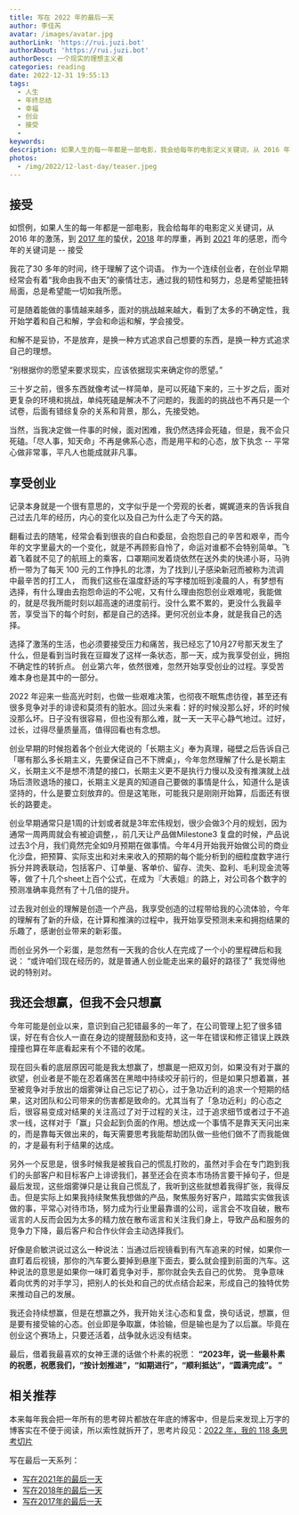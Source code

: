 ```yaml
---
title: 写在 2022 年的最后一天
author: 李佳芮
avatar: /images/avatar.jpg
authorLink: 'https://rui.juzi.bot'
authorAbout: 'https://rui.juzi.bot'
authorDesc: 一个现实的理想主义者
categories: reading
date: 2022-12-31 19:55:13
tags:
  - 人生
  - 年终总结
  - 幸福
  - 创业
  - 接受
  -
keywords:
description: 如果人生的每一年都是一部电影，我会给每年的电影定义关键词，从 2016 年的激荡，到 2017 年的蛰伏，2018 年的厚重，再到 2021 年的感恩，而今年的关键词是 -- 接受
photos:
  - /img/2022/12-last-day/teaser.jpeg
---
```


## 接受

如惯例，如果人生的每一年都是一部电影，我会给每年的电影定义关键词，从 2016 年的激荡，到 [2017 年](https://rui.juzi.bot/thought/2017-12-31-the-last-day-of-2017.html)的蛰伏，[2018](https://rui.juzi.bot/thought/2019-02-02-the-last-day-of-2018.html) 年的厚重，再到 [2021](https://rui.juzi.bot/thought/2022-1-1-the-last-day-of-2021.html) 年的感恩，而今年的关键词是 -- 接受

我花了30 多年的时间，终于理解了这个词语。
作为一个连续创业者，在创业早期经常会有着“我命由我不由天”的豪情壮志，通过我的韧性和努力，总是希望能扭转局面，总是希望能一切如我所愿。

可是随着能做的事情越来越多，面对的挑战越来越大，看到了太多的不确定性，我开始学着和自己和解，学会和命运和解，学会接受。

和解不是妥协，不是放弃，是换一种方式追求自己想要的东西，是换一种方式追求自己的理想。

“别根据你的愿望来要求现实，应该依据现实来确定你的愿望。”

三十岁之前，很多东西就像考试一样简单，是可以死磕下来的，三十岁之后，面对更复杂的环境和挑战，单纯死磕是解决不了问题的，我面的的挑战也不再只是一个试卷，后面有错综复杂的关系和背景，那么，先接受她。

当然，当我决定做一件事的时候，面对困难，我仍然选择会死磕，但是，我不会只死磕。「尽人事，知天命」不再是佛系心态，而是用平和的心态，放下执念 -- 平常心做非常事，平凡人也能成就非凡事。

## 享受创业

记录本身就是一个很有意思的，文字似乎是一个旁观的长者，娓娓道来的告诉我自己过去几年的经历，内心的变化以及自己为什么走了今天的路。

翻看过去的随笔，经常会看到很丧的自白和委屈，会抱怨自己的辛苦和艰辛，而今年的文字里最大的一个变化，就是不再顾影自怜了，命运对谁都不会特别简单。飞着飞着就不见了的航班上的乘客，口罩期间发着烧依然在送外卖的快递小哥，马驹桥一带为了每天 100 元的工作挣扎的北漂，为了找到儿子感染新冠而被称为流调中最辛苦的打工人， 而我们这些在温度舒适的写字楼加班到凌晨的人，有梦想有选择，有什么理由去抱怨命运的不公呢，又有什么理由抱怨创业艰难呢，我能做的，就是尽我所能时刻以超高速的进度前行。没什么累不累的，更没什么我最辛苦，享受当下的每个时刻，都是自己的选择。更何况创业本身，就是我自己的选择。

选择了激荡的生活，也必须要接受压力和痛苦，我已经忘了10月27号那天发生了什么，但是看到当时我在豆瓣发了这样一条状态，那一天，成为我享受创业，拥抱不确定性的转折点。
创业第六年，依然很难，忽然开始享受创业的过程。享受苦难本身也是其中的一部分。

2022 年迎来一些高光时刻，也做一些艰难决策，也彻夜不眠焦虑彷徨，甚至还有很多竞争对手的诽谤和莫须有的脏水。回过头来看：好的时候没那么好，坏的时候没那么坏。日子没有很容易，但也没有那么难，就一天一天平心静气地过。过好，过长，过得尽量质量高，值得回看也有念想。

创业早期的时候抱着各个创业大佬说的「长期主义」奉为真理，碰壁之后告诉自己「哪有那么多长期主义，先要保证自己不下牌桌」，今年忽然理解了什么是长期主义，长期主义不是想不清楚的接口，长期主义更不是执行力慢以及没有推演就上战场后溃败退场的接口，长期主义是真的知道自己要做的事情是什么，知道什么是该坚持的，什么是要立刻放弃的。但是这笔账，可能我只是刚刚开始算，后面还有很长的路要走。

创业早期通常只是1周的计划或者就是3年宏伟规划，很少会做3个月的规划，因为通常一周两周就会有被迫调整，，前几天让产品做Milestone3 复盘的时候，产品说过去3个月，我们竟然完全如9月预期在做事情。今年4月开始我开始做公司的商业化沙盘，把预算、实际支出和对未来收入的预期的每个能分析到的细粒度数字进行拆分并跨表联动，包括客户、订单量、客单价、留存、流失、盈利、毛利现金流等等，做了十几个sheet上百个公式，在成为『大表姐』的路上，对公司各个数字的预测准确率竟然有了十几倍的提升。

过去我对创业的理解是创造一个产品，我享受创造的过程带给我的心流体验，今年的理解有了新的升级，在计算和推演的过程中，我开始享受预测未来和拥抱结果的乐趣了，感谢创业带来的新彩蛋。

而创业另外一个彩蛋，是忽然有一天我的合伙人在完成了一个小的里程碑后和我说：
“或许咱们现在经历的，就是普通人创业能走出来的最好的路径了”
我觉得他说的特别对。

## 我还会想赢，但我不会只想赢

今年可能是创业以来，意识到自己犯错最多的一年了，在公司管理上犯了很多错误，好在有合伙人一直在身边的提醒鼓励和支持，这一年在错误和修正错误上跌跌撞撞也算在年底看起来有个不错的收尾。

现在回头看的底层原因可能是我太想赢了，想赢是一把双刃剑，如果没有对于赢的欲望，创业者是不能在忍着痛苦在黑暗中持续咬牙前行的，但是如果只想着赢，甚至被竞争对手放出的烟雾弹让自己忘记了初心，过于急功近利的追求一个短期的结果，这对团队和公司带来的伤害都是致命的。尤其当有了「急功近利」的心态之后，很容易变成对结果的关注高过了对于过程的关注，过于追求细节或者过于不追求一线，这样对于「赢」只会起到负面的作用。想达成一个事情不是靠天天问出来的，而是靠每天做出来的，每天需要思考我能帮助团队做一些他们做不了而我能做的，才是最有利于结果的达成。

另外一个反思是，很多时候我是被我自己的慌乱打败的，虽然对手会在专门跑到我们的头部客户和目标客户上诽谤我们，甚至还会在资本市场扬言要干掉句子，但是最后发现，这些烟雾弹只是让我自己慌乱了，我听到这些就想着我得扩张，我得反击。但是实际上如果我持续聚焦我想做的产品，聚焦服务好客户，踏踏实实做我该做的事，平常心对待市场，努力成为行业里最靠谱的公司，谣言会不攻自破，散布谣言的人反而会因为太多的精力放在散布谣言和关注我们身上，导致产品和服务的竞争力下降，最后客户和合作伙伴会主动选择我们。

好像是俞敏洪说过这么一种说法：当通过后视镜看到有汽车追来的时候，如果你一直盯着后视镜，那你的汽车要么要掉到悬崖下面去，要么就会撞到前面的汽车。这种说法的意思是如果你一味盯着竞争对手，那你就会失去自己的优势。
竞争意味着向优秀的对手学习，把别人的长处和自己的优点结合起来，形成自己的独特优势来推动自己的发展。

我还会持续想赢，但是在想赢之外，我开始关注心态和复盘，换句话说，想赢，但是要有接受输的心态。创业即是争取赢，体验输，但是输也是为了以后赢。毕竟在创业这个赛场上，只要还活着，战争就永远没有结束。

最后，借着我最喜欢的女神王潇的话做个朴素的祝愿：
**“2023年，说一些最朴素的祝愿，祝愿我们，“按计划推进”，“如期进行”，“顺利抵达”，“圆满完成”。 ”**

## 相关推荐

本来每年我会把一年所有的思考碎片都放在年底的博客中，但是后来发现上万字的博客实在不便于阅读，所以索性就拆开了，思考片段见：[2022 年，我的 118 条思考切片](http://rui.juzi.bot/reading/2022-12-31-2022-journal.html)

写在最后一天系列：

- [写在2021年的最后一天](https://rui.juzi.bot/thought/2022-1-1-the-last-day-of-2021.html)
- [写在2018年的最后一天](https://rui.juzi.bot/thought/2019-02-02-the-last-day-of-2018.html)
- [写在2017年的最后一天](https://rui.juzi.bot/thought/2017-12-31-the-last-day-of-2017.html)
